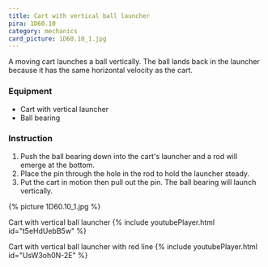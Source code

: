 ```yaml
---
title: Cart with vertical ball launcher
pira: 1D60.10
category: mechanics
card_picture: 1D60.10_1.jpg
---
```


A moving cart launches a ball vertically. The ball lands back in the launcher because it has the same horizontal velocity as the cart.

### Equipment ###
- Cart with vertical launcher
- Ball bearing

### Instruction ###
1. Push the ball bearing down into the cart's launcher and a rod will emerge at the bottom.
2. Place the pin through the hole in the rod to hold the launcher steady.
3. Put the cart in motion then pull out the pin. The ball bearing will launch vertically.

{% picture 1D60.10_1.jpg %}

Cart with vertical ball launcher
{% include youtubePlayer.html id="t5eHdUebB5w" %}

Cart with vertical ball launcher with red line
{% include youtubePlayer.html id="UsW3oh0N-2E" %}